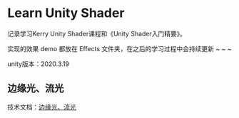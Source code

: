 # Learn Unity Shader
记录学习Kerry Unity Shader课程和《Unity Shader入门精要》。

实现的效果 demo 都放在 Effects 文件夹，在之后的学习过程中会持续更新 ~ ~ ~ 

unity版本：2020.3.19

## 边缘光、流光
技术文档：[边缘光、流光](https://www.yuque.com/u27384247/pkfic1/au7hal)
